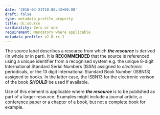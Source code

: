 ```yaml
---
date: '2016-03-21T10:00:43+00:00'
draft: false
type: metadata_profile_property
title: dc:source
cardinality: Zero or one
requirement: Mandatory where applicable
metadata_profile: v2-0-rc-1
---
```

The source label describes a resource from which ***the resource*** is derived (in whole or in part). It is **RECOMMENDED** that the source is referenced using a unique identifier from a recognised system e.g. the unique 8-digit International Standard Serial Numbers (ISSN) assigned to *electronic* periodicals, or the 13 digit International Standard Book Number (ISBN13) assigned to books. In the latter case, the ISBN13 for the electronic verison of the book ***SHOULD*** be used if available.

Use of this element is applicable where ***the resource*** is to be published as part of a larger resource. Examples might include a journal article, a conference paper or a chapter of a book, but not a complete book for example.
